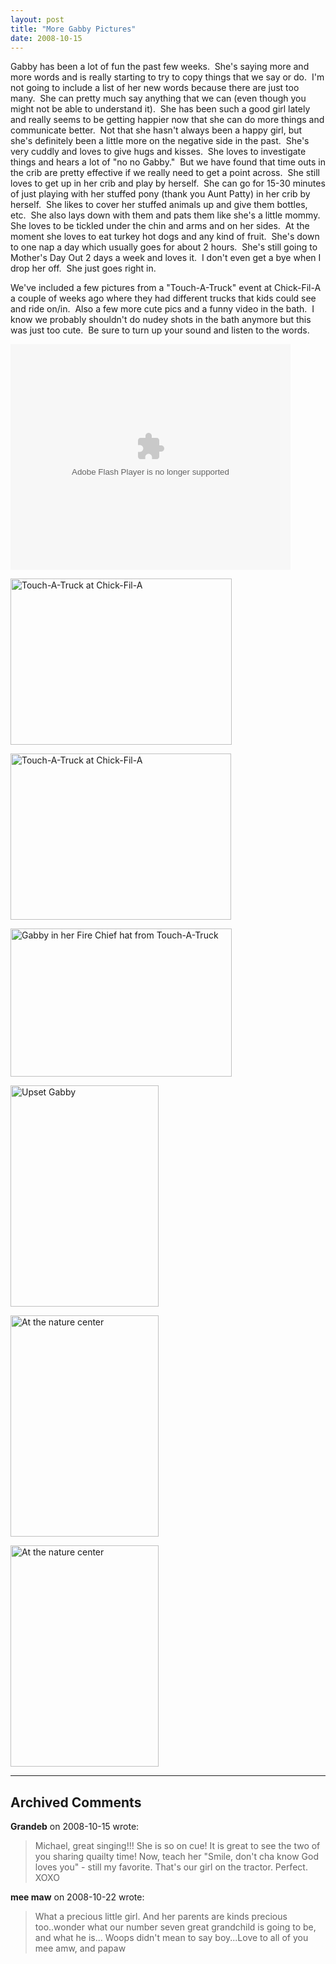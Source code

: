 ```yaml
---
layout: post
title: "More Gabby Pictures"
date: 2008-10-15
---
```


<p>Gabby has been a lot of fun the past few weeks.&#160; She's saying more and more words and is really starting to try to copy things that we say or do.&#160; I'm not going to include a list of her new words because there are just too many.&#160; She can pretty much say anything that we can (even though you might not be able to understand it).&#160; She has been such a good girl lately and really seems to be getting happier now that she can do more things and communicate better.&#160; Not that she hasn't always been a happy girl, but she's definitely been a little more on the negative side in the past.&#160; She's very cuddly and loves to give hugs and kisses.&#160; She loves to investigate things and hears a lot of &quot;no no Gabby.&quot;&#160; But we have found that time outs in the crib are pretty effective if we really need to get a point across.&#160; She still loves to get up in her crib and play by herself.&#160; She can go for 15-30 minutes of just playing with her stuffed pony (thank you Aunt Patty) in her crib by herself.&#160; She likes to cover her stuffed animals up and give them bottles, etc.&#160; She also lays down with them and pats them like she's a little mommy.&#160; She loves to be tickled under the chin and arms and on her sides.&#160; At the moment she loves to eat turkey hot dogs and any kind of fruit.&#160; She's down to one nap a day which usually goes for about 2 hours.&#160; She's still going to Mother's Day Out 2 days a week and loves it.&#160; I don't even get a bye when I drop her off.&#160; She just goes right in.&#160;&#160;&#160; </p>  <p>We've included a few pictures from a &quot;Touch-A-Truck&quot; event at Chick-Fil-A a couple of weeks ago where they had different trucks that kids could see and ride on/in.&#160; Also a few more cute pics and a funny video in the bath.&#160; I know we probably shouldn't do nudey shots in the bath anymore but this was just too cute.&#160; Be sure to turn up your sound and listen to the words.&#160;&#160; </p>  <p>   <div class="wlWriterSmartContent" id="scid:5737277B-5D6D-4f48-ABFC-DD9C333F4C5D:ec5b6929-6974-42e7-af36-7dd7f0278993" style="padding-right: 0px; display: inline; padding-left: 0px; padding-bottom: 0px; margin: 0px; padding-top: 0px"><div><embed width="448" height="361" type="application/x-shockwave-flash" wmode="transparent" src="http://i170.photobucket.com/player.swf?file=http://vid170.photobucket.com/albums/u252/mjpalad/P1030352.flv"></div></div> </p>  <p><a href="http://www.thepaladinos.com/image.axd?picture=WindowsLiveWriter/MoreGabbyPictures_12758/img005_2.jpg" target="_blank"><img style="border-right: 0px; border-top: 0px; border-left: 0px; border-bottom: 0px" height="266" alt="Touch-A-Truck at Chick-Fil-A" src="http://www.thepaladinos.com/image.axd?picture=WindowsLiveWriter/MoreGabbyPictures_12758/img005_thumb.jpg" width="354" border="0" /></a></p>  <p><a href="http://www.thepaladinos.com/image.axd?picture=WindowsLiveWriter/MoreGabbyPictures_12758/img006_2.jpg" target="_blank"><img style="border-right: 0px; border-top: 0px; border-left: 0px; border-bottom: 0px" height="266" alt="Touch-A-Truck at Chick-Fil-A" src="http://www.thepaladinos.com/image.axd?picture=WindowsLiveWriter/MoreGabbyPictures_12758/img006_thumb.jpg" width="353" border="0" /></a></p>  <p><a href="http://www.thepaladinos.com/image.axd?picture=WindowsLiveWriter/MoreGabbyPictures_12758/DSC_0001-1.jpg" target="_blank"><img style="border-right: 0px; border-top: 0px; border-left: 0px; border-bottom: 0px" height="237" alt="Gabby in her Fire Chief hat from Touch-A-Truck" src="http://www.thepaladinos.com/image.axd?picture=WindowsLiveWriter/MoreGabbyPictures_12758/DSC_0001-1_thumb.jpg" width="354" border="0" /></a></p>  <p><a href="http://www.thepaladinos.com/image.axd?picture=WindowsLiveWriter/MoreGabbyPictures_12758/DSC_0030.jpg" target="_blank"><img style="border-right: 0px; border-top: 0px; border-left: 0px; border-bottom: 0px" height="354" alt="Upset Gabby" src="http://www.thepaladinos.com/image.axd?picture=WindowsLiveWriter/MoreGabbyPictures_12758/DSC_0030_thumb.jpg" width="237" border="0" /></a></p>  <p><a href="http://www.thepaladinos.com/image.axd?picture=WindowsLiveWriter/MoreGabbyPictures_12758/DSC_0052.jpg" target="_blank"><img style="border-right: 0px; border-top: 0px; border-left: 0px; border-bottom: 0px" height="354" alt="At the nature center" src="http://www.thepaladinos.com/image.axd?picture=WindowsLiveWriter/MoreGabbyPictures_12758/DSC_0052_thumb.jpg" width="237" border="0" /></a></p>  <p><a href="http://www.thepaladinos.com/image.axd?picture=WindowsLiveWriter/MoreGabbyPictures_12758/DSC_0099_041.jpg" target="_blank"><img style="border-right: 0px; border-top: 0px; border-left: 0px; border-bottom: 0px" height="354" alt="At the nature center" src="http://www.thepaladinos.com/image.axd?picture=WindowsLiveWriter/MoreGabbyPictures_12758/DSC_0099_041_thumb.jpg" width="237" border="0" /></a></p>


---

## Archived Comments

**Grandeb** on 2008-10-15 wrote:

> Michael, great singing!!!  She is so on cue!  It is great to see the two of you sharing quailty time!  Now, teach her &quot;Smile, don't cha know God loves you&quot; - still my favorite.  That's our girl on the tractor.  Perfect.  XOXO

**mee maw** on 2008-10-22 wrote:

> What a precious little girl.  And her parents are kinds precious too..wonder what our number seven great grandchild is going to be, and what he is...
Woops didn't mean to say boy...Love to all of you  mee amw, and papaw
